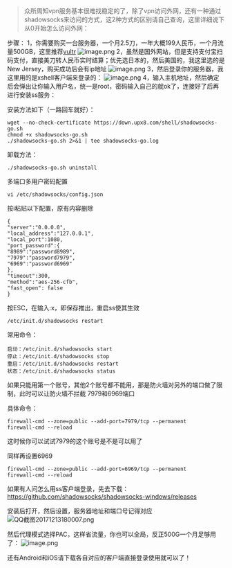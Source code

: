 > 众所周知vpn服务基本很难找稳定的了，除了vpn访问外网，还有一种通过shadowsocks来访问的方式，这2种方式的区别请自己查询，这里详细说下从0开始怎么访问外网：

步骤：
1，你需要购买一台服务器，一个月2.5刀，一年大概199人民币，一个月流量500GB，这里推荐[vultr](https://www.vultr.com/?ref=7281490)
![image.png](http://upload-images.jianshu.io/upload_images/46451-f1d2423850982234.png?imageMogr2/auto-orient/strip%7CimageView2/2/w/1240)
2，虽然是国外网站，但是支持支付宝扫码支付，直接美刀转人民币实时结算；优先选日本的，然后美国的，我这里选的是New Jersey，购买成功后会有ip地址
![image.png](http://upload-images.jianshu.io/upload_images/46451-f4fac7cd801ab2f1.png?imageMogr2/auto-orient/strip%7CimageView2/2/w/1240)
3，然后登录你的服务器，我这里用的是xshell客户端来登录的：
![image.png](http://upload-images.jianshu.io/upload_images/46451-c12e3abaf971d730.png?imageMogr2/auto-orient/strip%7CimageView2/2/w/1240)
4，输入主机地址，然后确定后会弹出让你输入用户名，统一是root，密码输入自己的就ok了，连接好了后再进行安装ss服务：

安装方法如下（一路回车就好）：
```
wget --no-check-certificate https://down.upx8.com/shell/shadowsocks-go.sh
chmod +x shadowsocks-go.sh
./shadowsocks-go.sh 2>&1 | tee shadowsocks-go.log
```

卸载方法：

`./shadowsocks-go.sh uninstall`    

多端口多用户密码配置

`vi /etc/shadowsocks/config.json `   

按i粘贴以下配置，原有内容删除
```
{
"server":"0.0.0.0",
"local_address":"127.0.0.1",
"local_port":1080,
"port_password":{
"8989":"password8989",
"7979":"password7979",
"6969":"password6969"
},
"timeout":300,
"method":"aes-256-cfb",
"fast_open": false
}
```
按ESC，在输入:x，即保存推出，重启ss使其生效

`/etc/init.d/shadowsocks restart `


常用命令：
```
启动：/etc/init.d/shadowsocks start 
停止：/etc/init.d/shadowsocks stop 
重启：/etc/init.d/shadowsocks restart 
状态：/etc/init.d/shadowsocks status
```
如果只能用第一个账号，其他2个账号都不能用，那是防火墙对另外的端口做了限制，此时可以让防火墙不拦截 7979和6969端口

具体命令：
```
firewall-cmd --zone=public --add-port=7979/tcp --permanent
firewall-cmd --reload
```
这时候你可以试试7979的这个账号是不是可以用了

同样再设置6969
```
firewall-cmd --zone=public --add-port=6969/tcp --permanent
firewall-cmd --reload
```

如果有人问怎么用ss客户端登录，先去下载：
https://github.com/shadowsocks/shadowsocks-windows/releases

安装后打开，然后设置，服务器地址和端口号记得对应
![QQ截图20171213180007.png](http://upload-images.jianshu.io/upload_images/46451-9b8de9022bfbaaf8.png?imageMogr2/auto-orient/strip%7CimageView2/2/w/1240)

然后代理模式选择PAC，这样省流量，你也可以全局，反正500G一个月足够用了：
![image.png](http://upload-images.jianshu.io/upload_images/46451-9a3385ec8d35b9d2.png?imageMogr2/auto-orient/strip%7CimageView2/2/w/1240)

还有Android和iOS请下载各自对应的客户端直接登录使用就可以了！




